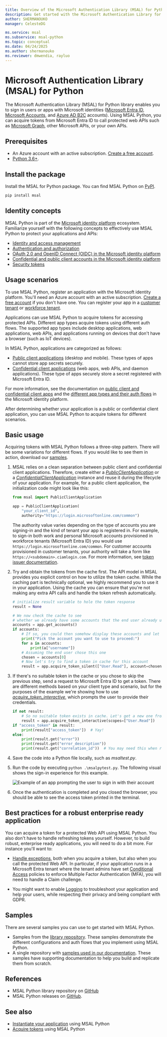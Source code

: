 ```yaml
---
title: Overview of the Microsoft Authentication Library (MSAL) for Python
description: Get started with the Microsoft Authentication Library for Python to sign in users or apps with Microsoft identities."
author: SHERMANOUKO
manager: CelesteDG

ms.service: msal
ms.subservice: msal-python
ms.topic: conceptual
ms.date: 04/24/2025
ms.author: shermanouko
ms.reviewer: dmwendia, rayluo
---
```


# Microsoft Authentication Library (MSAL) for Python

The Microsoft Authentication Library (MSAL) for Python library enables you to sign in users or apps with Microsoft identities ([Microsoft Entra ID](https://azure.microsoft.com/services/active-directory/), [Microsoft Accounts](https://account.microsoft.com), and [Azure AD B2C](https://azure.microsoft.com/services/active-directory-b2c/) accounts). Using MSAL Python, you can acquire tokens from Microsoft Entra ID to call protected web APIs such as [Microsoft Graph](https://graph.microsoft.io/), other Microsoft APIs, or your own APIs.

## Prerequisites

- An Azure account with an active subscription. [Create a free account](https://signup.azure.com/).
- [Python 3.6+](https://www.python.org/downloads/).

## Install the package

Install the MSAL for Python package. You can find MSAL Python on [PyPI](https://pypi.org/project/msal/).

```Bash
pip install msal
```

## Identity concepts

MSAL Python is part of the [Microsoft identity platform](/entra/identity-platform/v2-overview) ecosystem. Familiarize yourself with the following concepts to effectively use MSAL Python to protect your applications and APIs:

- [Identity and access management](/entra/fundamentals/identity-fundamental-concepts)
- [Authentication and authorization](/entra/identity-platform/authentication-vs-authorization)
- [OAuth 2.0 and OpenID Connect (OIDC) in the Microsoft identity platform](/entra/identity-platform/v2-protocols)
- [Confidential and public client accounts in the Microsoft identity platform](/entra/identity-platform/msal-client-applications)
- [Security tokens](/entra/identity-platform/security-tokens)

## Usage scenarios

To use MSAL Python, register an application with the Microsoft identity platform. You'll need an Azure account with an active subscription. [Create a free account](https://signup.azure.com/) if you don't have one. You can register your app in a [customer tenant](/entra/external-id/customers/quickstart-tenant-setup) or [workforce tenant](/entra/identity-platform/scenario-web-app-sign-user-app-registration?tabs=python).

Applications can use MSAL Python to acquire tokens for accessing protected APIs. Different app types acquire tokens using different auth flows. The supported app types include desktop applications, web applications, web APIs, and applications running on devices that don't have a browser (such as IoT devices).

In MSAL Python, applications are categorized as follows:

- [Public client applications](https://datatracker.ietf.org/doc/html/rfc6749#section-2.1) (desktop and mobile). These types of apps cannot store app secrets securely.
- [Confidential client applications](https://datatracker.ietf.org/doc/html/rfc6749#section-2.1) (web apps, web APIs, and daemon applications). These type of apps securely store a secret registered with Microsoft Entra ID.

For more information, see the documentation on [public client and confidential client apps](/entra/identity-platform/msal-client-applications) and the [different app types and their auth flows](/entra/identity-platform/authentication-flows-app-scenarios) in the Microsoft identity platform.

After determining whether your application is a public or confidential client application, you can use MSAL Python to acquire tokens for different scenarios.

## Basic usage

Acquiring tokens with MSAL Python follows a three-step pattern. There will be some variations for different flows. If you would like to see them in action, download our [samples](https://github.com/AzureAD/microsoft-authentication-library-for-python/tree/dev/sample).

1. MSAL relies on a clean separation between public client and confidential client applications. Therefore, create either a [*PublicClientApplication*](xref:msal.application.PublicClientApplication) or a [*ConfidentialClientApplication*](xref:msal.application.ConfidentialClientApplication) instance and reuse it during the lifecycle of your application. For example, for a public client application, the initialization code might look like this:

    ```python
    from msal import PublicClientApplication

    app = PublicClientApplication(
        "your_client_id",
        authority="https://login.microsoftonline.com/common")
    ```

    The authority value varies depending on the type of accounts you are signing-in and the kind of tenant your app is registered in. For example, to sign-in both work and personal Microsoft accounts provisioned in workforce tenants (Microsoft Entra ID) you would use `https://login.microsoftonline.com/common`. For customer accounts provisioned in customer tenants, your authority will take a form like `https://<subdomain>.ciamlogin.com`. For more information, see [token issuer documentation](/entra/identity-platform/access-tokens#validate-the-issuer).

1. Try and obtain the tokens from the cache first. The API model in MSAL provides you explicit control on how to utilize the token cache. While the caching part is technically optional, we highly recommend you to use it in your application. Using the cache you can ensure that you're not making any extra API calls and handle the token refresh automatically.

    ```python
    # initialize result variable to hole the token response
    result = None 
    
    # We now check the cache to see
    # whether we already have some accounts that the end user already used to sign in before.
    accounts = app.get_accounts()
    if accounts:
        # If so, you could then somehow display these accounts and let end user choose
        print("Pick the account you want to use to proceed:")
        for a in accounts:
            print(a["username"])
        # Assuming the end user chose this one
        chosen = accounts[0]
        # Now let's try to find a token in cache for this account
        result = app.acquire_token_silent(["User.Read"], account=chosen)
    ```

1. If there's no suitable token in the cache or you chose to skip the previous step, send a request to Microsoft Entra ID to get a token. There are different methods based on your client type and scenario, but for the purposes of the example we're showing how to use [*acquire_token_interactive*](xref:msal.application.PublicClientApplication.acquire_token_interactive), which prompts the user to provide their credentials.

   ```python
   if not result:
       # So no suitable token exists in cache. Let's get a new one from Azure AD.
       result = app.acquire_token_interactive(scopes=["User.Read"])
   if "access_token" in result:
       print(result["access_token"])  # Yay!
   else:
       print(result.get("error"))
       print(result.get("error_description"))
       print(result.get("correlation_id"))  # You may need this when reporting a bug
   ```

1. Save the code into a Python file locally, such as *msaltest.py*.
1. Run the code by executing `python .\msalpytest.py`. The following visual shows the sign-in experience for this example.

    ![Example of an app prompting the user to sign in with their account](./media/basic-pca-app-prompt.gif)

1. Once the authentication is completed and you closed the browser, you should be able to see the access token printed in the terminal.

## Best practices for a robust enterprise ready application

You can acquire a token for a protected Web API using MSAL Python. You also don't have to handle refreshing tokens yourself. However, to build robust, enterprise ready applications, you will need to do a bit more. For instance you'll want to:

- [Handle exceptions](/azure/active-directory/develop/msal-handling-exceptions?tabs=python), both when you acquire a token, but also when you call the protected Web API. In particular, if your application runs in a Microsoft Entra tenant where the tenant admins have set [Conditional Access](https://github.com/AzureAD/microsoft-authentication-library-for-python/wiki/Conditional-Access-and-Claims-Challenges) policies to enforce Multiple Factor Authentication (MFA), you will need to handle a Claim challenge.

- You might want to enable [Logging](/azure/active-directory/develop/msal-logging?tabs=python) to troubleshoot your application and help your users, while respecting their privacy and being compliant with GDPR.

## Samples

There are several samples you can use to get started with MSAL Python.

- Samples from the [library repository](https://github.com/AzureAD/microsoft-authentication-library-for-python/blob/1.22.0/sample). These samples demonstrate the different configurations and auth flows that you implement using MSAL Python.
- A single repository with [samples used in our documentation](https://github.com/Azure-Samples/ms-identity-docs-code-python). These samples have supporting documentation to help you build and replicate them from scratch.

## References

- MSAL Python library repository on [GitHub](https://github.com/AzureAD/microsoft-authentication-library-for-python)
- MSAL Python releases on [GitHub](https://github.com/AzureAD/microsoft-authentication-library-for-python/releases).

## See also

- [Instantiate your application](./getting-started/client-applications.md) using MSAL Python
- [Acquire tokens](./getting-started/acquiring-tokens.md) using MSAL Python
